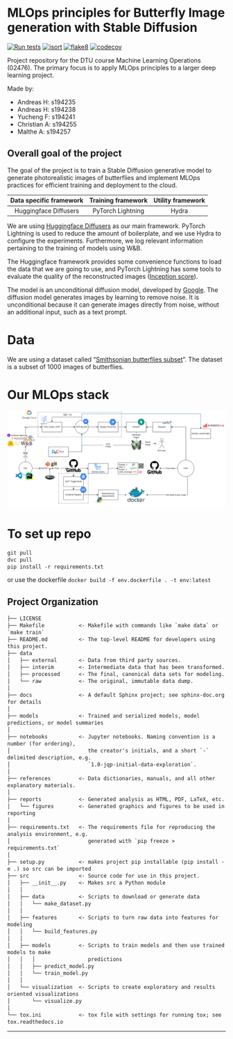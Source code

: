MLOps principles for Butterfly Image generation with Stable Diffusion
==============================
[![Run tests](https://github.com/AndreasLH/ML_Ops_stable_diffusion/actions/workflows/tests.yml/badge.svg)](https://github.com/AndreasLH/ML_Ops_stable_diffusion/actions/workflows/tests.yml)
[![isort](https://github.com/AndreasLH/ML_Ops_stable_diffusion/actions/workflows/isort.yml/badge.svg)](https://github.com/AndreasLH/ML_Ops_stable_diffusion/actions/workflows/isort.yml)
[![flake8](https://github.com/AndreasLH/ML_Ops_stable_diffusion/actions/workflows/flake8.yml/badge.svg)](https://github.com/AndreasLH/ML_Ops_stable_diffusion/actions/workflows/flake8.yml)
[![codecov](https://codecov.io/gh/AndreasLH/ML_Ops_stable_diffusion/branch/master/graph/badge.svg?token=G9R1JP9118)](https://codecov.io/gh/AndreasLH/ML_Ops_stable_diffusion)

Project repository for the DTU course Machine Learning Operations (02476). The primary focus is to apply MLOps principles to a larger deep learning project.   

Made by:
- Andreas H: s194235
- Andreas H: s194238
- Yucheng F: s194241
- Christian A: s194255
- Malthe A: s194257

## Overall goal of the project
The goal of the project is to train a Stable Diffusion generative model to generate photorealistic images of butterflies and implement MLOps practices for efficient training and deployment to the cloud. 

|Data specific framework| Training framework |Utility framework|
|:----:|:----:|:----:|
|Huggingface Diffusers|PyTorch Lightning|Hydra|

We are using [Huggingface Diffusers](https://github.com/huggingface/diffusers) as our main framework. PyTorch Lightning is used to reduce the amount of boilerplate, and we use Hydra to configure the experiments. Furthermore, we log relevant information pertaining to the training of models using W&B.

The Huggingface framework provides some convenience functions to load the data that we are going to use, and PyTorch Lightning has some tools to evaluate the quality of the reconstructed images ([Inception score](https://torchmetrics.readthedocs.io/en/stable/image/inception_score.html)).

The model is an unconditional diffusion model, developed by [Google](https://huggingface.co/google/ddpm-cifar10-32). The diffusion model generates images by learning to remove noise. It is unconditional because it can generate images directly from noise, without an additional input, such as a text prompt.

# Data
We are using a dataset called “[Smithsonian butterflies subset](https://huggingface.co/datasets/huggan/smithsonian_butterflies_subset)”. The dataset is a subset of 1000 images of butterflies. 

# Our MLOps stack
![alt text](reports/figures/system_b_transparent.png)


# To set up repo
```
git pull
dvc pull
pip install -r requirements.txt
```
or use the dockerfile
```docker build -f env.dockerfile . -t env:latest```



Project Organization
------------

    ├── LICENSE
    ├── Makefile           <- Makefile with commands like `make data` or `make train`
    ├── README.md          <- The top-level README for developers using this project.
    ├── data
    │   ├── external       <- Data from third party sources.
    │   ├── interim        <- Intermediate data that has been transformed.
    │   ├── processed      <- The final, canonical data sets for modeling.
    │   └── raw            <- The original, immutable data dump.
    │
    ├── docs               <- A default Sphinx project; see sphinx-doc.org for details
    │
    ├── models             <- Trained and serialized models, model predictions, or model summaries
    │
    ├── notebooks          <- Jupyter notebooks. Naming convention is a number (for ordering),
    │                         the creator's initials, and a short `-` delimited description, e.g.
    │                         `1.0-jqp-initial-data-exploration`.
    │
    ├── references         <- Data dictionaries, manuals, and all other explanatory materials.
    │
    ├── reports            <- Generated analysis as HTML, PDF, LaTeX, etc.
    │   └── figures        <- Generated graphics and figures to be used in reporting
    │
    ├── requirements.txt   <- The requirements file for reproducing the analysis environment, e.g.
    │                         generated with `pip freeze > requirements.txt`
    │
    ├── setup.py           <- makes project pip installable (pip install -e .) so src can be imported
    ├── src                <- Source code for use in this project.
    │   ├── __init__.py    <- Makes src a Python module
    │   │
    │   ├── data           <- Scripts to download or generate data
    │   │   └── make_dataset.py
    │   │
    │   ├── features       <- Scripts to turn raw data into features for modeling
    │   │   └── build_features.py
    │   │
    │   ├── models         <- Scripts to train models and then use trained models to make
    │   │   │                 predictions
    │   │   ├── predict_model.py
    │   │   └── train_model.py
    │   │
    │   └── visualization  <- Scripts to create exploratory and results oriented visualizations
    │       └── visualize.py
    │
    └── tox.ini            <- tox file with settings for running tox; see tox.readthedocs.io


--------

